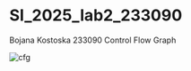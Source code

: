 # SI_2025_lab2_233090
Bojana Kostoska 233090
Control Flow Graph


![cfg](https://github.com/user-attachments/assets/8f554ab4-9d46-486b-aa98-839c43369985)


